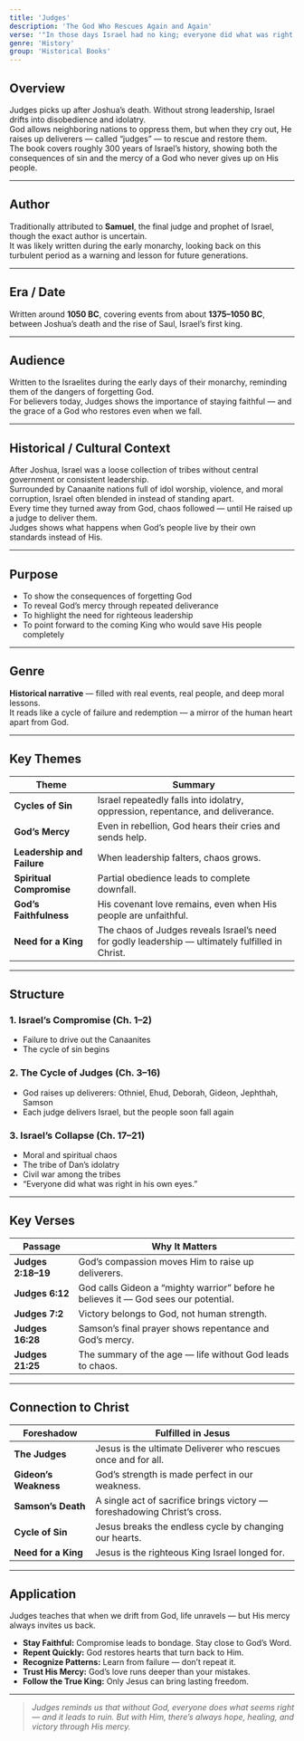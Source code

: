 ```yaml
---
title: 'Judges'
description: 'The God Who Rescues Again and Again'
verse: '"In those days Israel had no king; everyone did what was right in their own eyes." — Judges 21:25'
genre: 'History'
group: 'Historical Books'
---
```


## Overview  
Judges picks up after Joshua’s death. Without strong leadership, Israel drifts into disobedience and idolatry.  
God allows neighboring nations to oppress them, but when they cry out, He raises up deliverers — called “judges” — to rescue and restore them.  
The book covers roughly 300 years of Israel’s history, showing both the consequences of sin and the mercy of a God who never gives up on His people.

---

## Author  
Traditionally attributed to **Samuel**, the final judge and prophet of Israel, though the exact author is uncertain.  
It was likely written during the early monarchy, looking back on this turbulent period as a warning and lesson for future generations.

---

## Era / Date  
Written around **1050 BC**, covering events from about **1375–1050 BC**, between Joshua’s death and the rise of Saul, Israel’s first king.

---

## Audience  
Written to the Israelites during the early days of their monarchy, reminding them of the dangers of forgetting God.  
For believers today, Judges shows the importance of staying faithful — and the grace of a God who restores even when we fall.

---

## Historical / Cultural Context  
After Joshua, Israel was a loose collection of tribes without central government or consistent leadership.  
Surrounded by Canaanite nations full of idol worship, violence, and moral corruption, Israel often blended in instead of standing apart.  
Every time they turned away from God, chaos followed — until He raised up a judge to deliver them.  
Judges shows what happens when God’s people live by their own standards instead of His.

---

## Purpose  
- To show the consequences of forgetting God  
- To reveal God’s mercy through repeated deliverance  
- To highlight the need for righteous leadership  
- To point forward to the coming King who would save His people completely

---

## Genre  
**Historical narrative** — filled with real events, real people, and deep moral lessons.  
It reads like a cycle of failure and redemption — a mirror of the human heart apart from God.

---

## Key Themes  

| Theme | Summary |
|-------|----------|
| **Cycles of Sin** | Israel repeatedly falls into idolatry, oppression, repentance, and deliverance. |
| **God’s Mercy** | Even in rebellion, God hears their cries and sends help. |
| **Leadership and Failure** | When leadership falters, chaos grows. |
| **Spiritual Compromise** | Partial obedience leads to complete downfall. |
| **God’s Faithfulness** | His covenant love remains, even when His people are unfaithful. |
| **Need for a King** | The chaos of Judges reveals Israel’s need for godly leadership — ultimately fulfilled in Christ. |

---

## Structure  

### 1. Israel’s Compromise (Ch. 1–2)
- Failure to drive out the Canaanites  
- The cycle of sin begins  

### 2. The Cycle of Judges (Ch. 3–16)
- God raises up deliverers: Othniel, Ehud, Deborah, Gideon, Jephthah, Samson  
- Each judge delivers Israel, but the people soon fall again  

### 3. Israel’s Collapse (Ch. 17–21)
- Moral and spiritual chaos  
- The tribe of Dan’s idolatry  
- Civil war among the tribes  
- “Everyone did what was right in his own eyes.”  

---

## Key Verses  

| Passage | Why It Matters |
|----------|----------------|
| **Judges 2:18–19** | God’s compassion moves Him to raise up deliverers. |
| **Judges 6:12** | God calls Gideon a “mighty warrior” before he believes it — God sees our potential. |
| **Judges 7:2** | Victory belongs to God, not human strength. |
| **Judges 16:28** | Samson’s final prayer shows repentance and God’s mercy. |
| **Judges 21:25** | The summary of the age — life without God leads to chaos. |

---

## Connection to Christ  

| Foreshadow | Fulfilled in Jesus |
|-------------|-------------------|
| **The Judges** | Jesus is the ultimate Deliverer who rescues once and for all. |
| **Gideon’s Weakness** | God’s strength is made perfect in our weakness. |
| **Samson’s Death** | A single act of sacrifice brings victory — foreshadowing Christ’s cross. |
| **Cycle of Sin** | Jesus breaks the endless cycle by changing our hearts. |
| **Need for a King** | Jesus is the righteous King Israel longed for. |

---

## Application  
Judges teaches that when we drift from God, life unravels — but His mercy always invites us back.  
- **Stay Faithful:** Compromise leads to bondage. Stay close to God’s Word.  
- **Repent Quickly:** God restores hearts that turn back to Him.  
- **Recognize Patterns:** Learn from failure — don’t repeat it.  
- **Trust His Mercy:** God’s love runs deeper than your mistakes.  
- **Follow the True King:** Only Jesus can bring lasting freedom.  

---

> *Judges reminds us that without God, everyone does what seems right — and it leads to ruin. But with Him, there’s always hope, healing, and victory through His mercy.*
